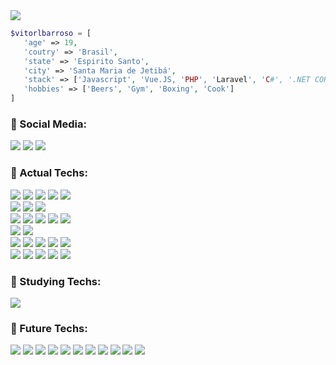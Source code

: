 <div>
   <img src="https://cdn.discordapp.com/attachments/890042596112601120/1064746293567684668/asd.png?ex=65e68fc2&is=65d41ac2&hm=0c88c18089f75728d33f2b2095e20a0e8a91288c307f5fb35856e73e79729958&">
<div>

```php
$vitorlbarroso = [
   'age' => 19,
   'coutry' => 'Brasil',
   'state' => 'Espirito Santo',
   'city' => 'Santa Maria de Jetibá',
   'stack' => ['Javascript', 'Vue.JS, 'PHP', 'Laravel', 'C#', '.NET CORE', 'Entity Framework','MySql'],
   'hobbies' => ['Beers', 'Gym', 'Boxing', 'Cook']
]
```

<h3>📱 Social Media:</h3> 
<div> 
  <a href="https://www.youtube.com/c/HalZz" target="_blank"><img src="https://img.shields.io/badge/YouTube-FF0000?style=for-the-badge&logo=youtube&logoColor=white" target="_blank"></a>
  <a href="https://www.instagram.com/vitorlbarroso/" target="_blank"><img src="https://img.shields.io/badge/-Instagram-%23E4405F?style=for-the-badge&logo=instagram&logoColor=white" target="_blank"></a>
  <a href="https://www.linkedin.com/in/vitorlbarroso2004/" target="_blank"><img src="https://camo.githubusercontent.com/c00f87aeebbec37f3ee0857cc4c20b21fefde8a96caf4744383ebfe44a47fe3f/68747470733a2f2f696d672e736869656c64732e696f2f62616467652f2d4c696e6b6564496e2d2532333030373742353f7374796c653d666f722d7468652d6261646765266c6f676f3d6c696e6b6564696e266c6f676f436f6c6f723d7768697465" target="_blank"></a>
</div>
  
<div style="display: inline_block">
  <h3>🤖 Actual Techs:</h3>
   
  <img src="https://img.shields.io/badge/HTML5-E34F26?style=for-the-badge&logo=html5&logoColor=white" target="_blank">
  <img src="https://img.shields.io/badge/CSS3-1572B6?style=for-the-badge&logo=css3&logoColor=white" target="_blank">
  <img src="https://img.shields.io/badge/Bootstrap-563D7C?style=for-the-badge&logo=bootstrap&logoColor=white" target="_blank">
  <img src="https://img.shields.io/badge/bulma-00D0B1?style=for-the-badge&logo=bulma&logoColor=white" target="_blank">
  <img src="https://img.shields.io/badge/tailwindcss-%2338B2AC.svg?style=for-the-badge&logo=tailwind-css&logoColor=white" target="_blank">
  <br />
  <img src="https://img.shields.io/badge/JavaScript-F7DF1E?style=for-the-badge&logo=javascript&logoColor=black" target="_blank">
  <img src="https://img.shields.io/badge/vuejs-%2335495e.svg?style=for-the-badge&logo=vuedotjs&logoColor=%234FC08D" target="_blank">
  <img src="https://img.shields.io/badge/jquery-%230769AD.svg?style=for-the-badge&logo=jquery&logoColor=white" target="_blank">
  <br />
  <img src="https://img.shields.io/badge/PHP-777BB4?style=for-the-badge&logo=php&logoColor=white" target="_blank">
  <img src="https://img.shields.io/badge/laravel-%23FF2D20.svg?style=for-the-badge&logo=laravel&logoColor=white" target="_blank">
  <img src="https://img.shields.io/badge/c%23-%23239120.svg?style=for-the-badge&logo=c-sharp&logoColor=white" target="_blank">
  <img src="https://img.shields.io/badge/.NET-5C2D91?style=for-the-badge&logo=.net&logoColor=white" target="_blank">
  <img src="https://img.shields.io/badge/Lua-2C2D72?style=for-the-badge&logo=lua&logoColor=white" target="_blank">
  <br />
  <img src="https://img.shields.io/badge/MySQL-00000F?style=for-the-badge&logo=mysql&logoColor=white" target="_blank">
  <img src="https://img.shields.io/badge/apache-%23D42029.svg?style=for-the-badge&logo=apache&logoColor=white" target="_blank">
  <br />
  <img src="https://img.shields.io/badge/Git-E34F26?style=for-the-badge&logo=git&logoColor=white" target="_blank">
  <img src="https://img.shields.io/badge/NPM-%23000000.svg?style=for-the-badge&logo=npm&logoColor=white" target="_blank">
  <img src="https://img.shields.io/badge/webpack-%238DD6F9.svg?style=for-the-badge&logo=webpack&logoColor=black" target="_blank">
  <img src="https://img.shields.io/badge/Babel-F9DC3e?style=for-the-badge&logo=babel&logoColor=black" target="_blank">
  <img src="https://img.shields.io/badge/vite-%23646CFF.svg?style=for-the-badge&logo=vite&logoColor=white" target="_blank">
  <br />
  <img src="https://img.shields.io/badge/Postman-FF6C37?style=for-the-badge&logo=postman&logoColor=white" target="_blank">
  <img src="https://img.shields.io/badge/Visual%20Studio%20Code-0078d7.svg?style=for-the-badge&logo=visual-studio-code&logoColor=white" target="_blank">
  <img src="https://img.shields.io/badge/Visual%20Studio-5C2D91.svg?style=for-the-badge&logo=visual-studio&logoColor=white" target="_blank">
  <img src="https://img.shields.io/badge/adobe%20photoshop-%2331A8FF.svg?style=for-the-badge&logo=adobe%20photoshop&logoColor=white" target="_blank">
  <img src="https://img.shields.io/badge/figma-%23F24E1E.svg?style=for-the-badge&logo=figma&logoColor=white" target="_blank">
     
  <h3>🧠 Studying Techs:</h3>
  <img src="https://img.shields.io/badge/Amazon_AWS-232F3E?style=for-the-badge&logo=amazon-aws&logoColor=white" target="_blank">
  
  <h3>👀 Future Techs:</h3>
  <img src="https://img.shields.io/badge/SASS-hotpink.svg?style=for-the-badge&logo=SASS&logoColor=white" target="_blank">
  <img src="https://img.shields.io/badge/Next-black?style=for-the-badge&logo=next.js&logoColor=white" target="_blank">
  <img src="https://img.shields.io/badge/React-20232A?style=for-the-badge&logo=react&logoColor=61DAFB" target="_blank">
  <img src="https://img.shields.io/badge/Electron-191970?style=for-the-badge&logo=Electron&logoColor=white" target="_blank">
  <img src="https://img.shields.io/badge/React_Native-20232A?style=for-the-badge&logo=react&logoColor=61DAFB" target="_blank">
  <img src="https://img.shields.io/badge/TypeScript-007ACC?style=for-the-badge&logo=typescript&logoColor=white" target="_blank">
  <img src="https://img.shields.io/badge/Node.js-43853D?style=for-the-badge&logo=node.js&logoColor=white" target="_blank">
  <img src="https://img.shields.io/badge/Firebase-F29D0C?style=for-the-badge&logo=firebase&logoColor=white" target="_blank">
  <img src="https://img.shields.io/badge/Docker-2496ED?style=for-the-badge&logo=docker&logoColor=white" target="_blank">
  <img src="https://img.shields.io/badge/Express.js-404D59?style=for-the-badge" target="_blank">
  <img src="https://img.shields.io/badge/Python-14354C?style=for-the-badge&logo=python&logoColor=white" target="_blank">
</div>
